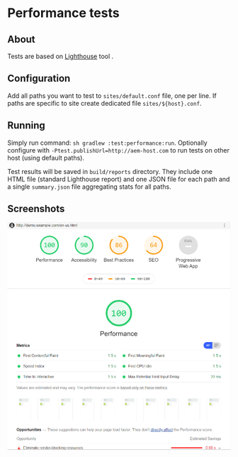# Performance tests

## About

Tests are based on [Lighthouse](https://developers.google.com/web/tools/lighthouse/) tool .

## Configuration

Add all paths you want to test to `sites/default.conf` file, one per line.
If paths are specific to site create dedicated file `sites/${host}.conf`.

## Running

Simply run command: `sh gradlew :test:performance:run`. 
Optionally configure with `-Ptest.publishUrl=http://aem-host.com` to run tests on other host (using default paths).

Test results will be saved in `build/reports` directory. 
They include one HTML file (standard Lighthouse report) and one JSON file for each path and a single `summary.json` file aggregating stats for all paths.

## Screenshots

![Lighthouse Report](docs/lighthouse-report.png)
